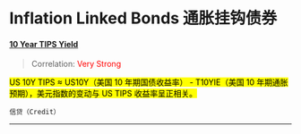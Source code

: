 # Inflation Linked Bonds 通胀挂钩债券

<a href="https://tradingeconomics.com/united-states/10-year-tips-yield" target="_blank"><h4>10 Year TIPS Yield</h4></a>

> Correlation: <span style="color: red;">Very Strong</span>

<mark>US 10Y TIPS ≈ US10Y（美国 10 年期国债收益率） - T10YIE（美国 10 年期通胀预期），美元指数的变动与 US TIPS 收益率呈正相关。</mark>

`信贷（Credit）`

---

